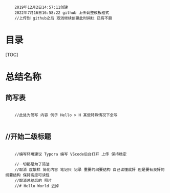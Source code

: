 ```
	2019年12月2日14:57:11创建
	2022年7月16日16:58:22 github 上传调整模板格式
	//上传到 github之后 取消继续创建此时间栏 已有不删
```

# 目录

[TOC]

# 总结名称


## 简写表

```
	
	//此处为简写 内容 例子 Hello > H 某些特殊情况下全写
	
```

## //开始二级标题

```

	//编写环境建议 Typora 编写 VScode后台打开 上传 保持稳定

	//一切都是为了简洁
	//取消 度娘栏 简化内容 笔记只 记录 重要的纲要结构 自己读懂就好 但是要有良好的纲要结构 保持高度可读性
	//取消总结后的 照片
	//# Hello World 去掉
	
```

